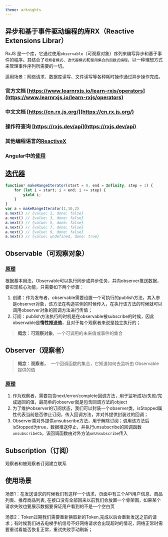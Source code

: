 ```yaml
---
theme: arknights
---
```

## 异步和基于事件驱动编程的库RX（Reactive Extensions Librar）

RxJS 是一个库，它通过使用`observable`（可观察对象）序列来编写异步和基于事件的程序。其结合了`观察者模式`、`迭代器模式`和`使用集合的函数式编程`，以一种理想方式来管理事件序列所需要的一切。

适用场景：网络请求、数据库读写、文件读写等各种耗时操作通过异步操作完成。

### 官方文档 [https://www.learnrxjs.io/learn-rxjs/operators](https://www.learnrxjs.io/learn-rxjs/operators)

### 中文文档 [https://cn.rx.js.org/](https://cn.rx.js.org/)

### 操作符查询 [https://rxjs.dev/api](https://rxjs.dev/api)

### 其他编程语言的[ReactiveX](https://reactivex.io/languages.html)

### Angular中的[使用](https://github.com/Tecode/angular-music-player/blob/master/src/interceptor/httpconfig.interceptor.ts)

## [迭代器](https://developer.mozilla.org/zh-CN/docs/Web/JavaScript/Guide/Iterators_and_Generators)

```js
function* makeRangeIterator(start = 0, end = Infinity, step = 1) {
    for (let i = start; i < end; i += step) {
        yield i;
    }
}
var a = makeRangeIterator(1,10,2)
a.next() // {value: 1, done: false}
a.next() // {value: 3, done: false}
a.next() // {value: 5, done: false}
a.next() // {value: 7, done: false}
a.next() // {value: 9, done: false}
a.next() // {value: undefined, done: true}

```

## Observable（可观察对象）

### [原理](https://github.com/Tecode/front-end_learning/blob/master/Webpack/rxjs/src/observable.js)

根据基本用法，Observable可以执行同步或异步任务，并向observer推送数据，要实现核心功能，只需要如下两个步骤：

1.  创建：作为发布者，observable需要设置一个可执行的publish方法，其入参是observer对象，该方法在构造实例的时候传入，在执行该方法的时候就可以调用observer对象的回调方法进行传值；
1.  订阅：publish方法执行的时机是在observable被subscribe的时候，因此observable是**惰性推送值**，且对于每个观察者来说是独立执行的；


> **概念：可观察对象**，一个可调用的未来值或事件的集合


## Observer（观察者）

> **概念：观察者，**  一个回调函数的集合，它知道如何去监听由 Observable 提供的值

### [原理](https://github.com/Tecode/front-end_learning/blob/master/Webpack/rxjs/src/observer.js)

1.  作为观察者，需要包含next/error/complete回调方法，用于监听成功/失败/完成返回的值，最简单的observer就是包含回调方法的object
1.  为了维护observer的订阅状态，我们可以封装一个observer类，isStopped属性代表当前是否停止订阅，传入回调方法，并对外提供封装过的回调；
1.  Observer类对外提供unsubscribe方法，用于解除订阅；调用该方法后isStopped为true，数据推送停止，并执行unsubscribe的回调函数`unsubscribeCb`，该回调函数由对外方法`onUnsubscribe`传入


## Subscription（订阅）

观察者和被观察者订阅建立联系


## 使用场景

场景1：在发送请求的时候我们有这样一个请求，页面中有三个APi用户信息、商品列表、推荐商品列表,
在接口没有全部回来以前我们会放置一个骨架图，如果某个请求失败也要展示数据要保证用户看到的不是一个空白页

场景2：Token过期我们需要重新换取新的Token,完成以后会重新发送之前的请求；有时候我们进去电梯手机信号不好网络请求会出现超时的情况，网络正常时需要重试看能否恢复正常，重试失败手动刷新；
